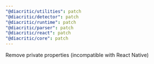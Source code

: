 ```yaml
---
"@diacritic/utilities": patch
"@diacritic/detector": patch
"@diacritic/runtime": patch
"@diacritic/parser": patch
"@diacritic/react": patch
"@diacritic/core": patch
---
```


Remove private properties (incompatible with React Native)
